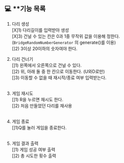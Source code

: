 ## 💻 **기능 목록


1. 다리 생성
<br>[X]1) 다리길이를 입력받아 생성 
<br>[X]3) 건널 수 있는 칸은 0과 1중 무작위 값을 이용해 정한다. (`BridgeRandomNumberGenerator` 의 generate()를 이용)
<br> []2) 3이상 20이하의 숫자여야 한다.  
2. 다리 건너기 
<br>[]1) 왼쪽에서 오른쪽으로 건널 수 있다.
<br>[]2) 위, 아래 둘 중 한 칸으로 이동한다. (U와D로만) 
<br>[]3) 이동할 수 없을 때 재시작/종료 여부 입력받는다.<br><br>

3. 게임 재시도 
<br>[]1) R을 누르면 재시도 한다. 
<br>[]2) 처음 만들었던 다리를 재사용 <br><br>

4. 게임 종료 
<br>[]1)Q를 눌러 게임을 종료한다. <br><br>

5. 게임 결과 출력 
<br>[]1) 게임 성공 여부 출력 
<br>[]2) 총 시도한 횟수 출력